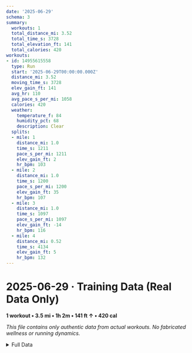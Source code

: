 ```yaml
---
date: '2025-06-29'
schema: 3
summary:
  workouts: 1
  total_distance_mi: 3.52
  total_time_s: 3728
  total_elevation_ft: 141
  total_calories: 420
workouts:
- id: 14955615558
  type: Run
  start: '2025-06-29T00:00:00.000Z'
  distance_mi: 3.52
  moving_time_s: 3728
  elev_gain_ft: 141
  avg_hr: 110
  avg_pace_s_per_mi: 1058
  calories: 420
  weather:
    temperature_f: 84
    humidity_pct: 68
    description: Clear
  splits:
  - mile: 1
    distance_mi: 1.0
    time_s: 1211
    pace_s_per_mi: 1211
    elev_gain_ft: 2
    hr_bpm: 103
  - mile: 2
    distance_mi: 1.0
    time_s: 1200
    pace_s_per_mi: 1200
    elev_gain_ft: 35
    hr_bpm: 107
  - mile: 3
    distance_mi: 1.0
    time_s: 1097
    pace_s_per_mi: 1097
    elev_gain_ft: -14
    hr_bpm: 116
  - mile: 4
    distance_mi: 0.52
    time_s: 4134
    elev_gain_ft: 5
    hr_bpm: 132
---
```

# 2025-06-29 · Training Data (Real Data Only)
**1 workout • 3.5 mi • 1h 2m • 141 ft ↑ • 420 cal**

*This file contains only authentic data from actual workouts. No fabricated wellness or running dynamics.*

<details>
<summary>Full Data</summary>

```json
{
  "date": "2025-06-29",
  "schema": 3,
  "summary": {
    "workouts": 1,
    "total_distance_mi": 3.52,
    "total_time_s": 3728,
    "total_elevation_ft": 141,
    "total_calories": 420
  },
  "workouts": [
    {
      "id": 14955615558,
      "type": "Run",
      "start": "2025-06-29T00:00:00.000Z",
      "distance_mi": 3.52,
      "moving_time_s": 3728,
      "elev_gain_ft": 141,
      "avg_hr": 110,
      "avg_pace_s_per_mi": 1058,
      "calories": 420,
      "weather": {
        "temperature_f": 84,
        "humidity_pct": 68,
        "description": "Clear"
      },
      "splits": [
        {
          "mile": 1,
          "distance_mi": 1.0,
          "time_s": 1211,
          "pace_s_per_mi": 1211,
          "elev_gain_ft": 2,
          "hr_bpm": 103
        },
        {
          "mile": 2,
          "distance_mi": 1.0,
          "time_s": 1200,
          "pace_s_per_mi": 1200,
          "elev_gain_ft": 35,
          "hr_bpm": 107
        },
        {
          "mile": 3,
          "distance_mi": 1.0,
          "time_s": 1097,
          "pace_s_per_mi": 1097,
          "elev_gain_ft": -14,
          "hr_bpm": 116
        },
        {
          "mile": 4,
          "distance_mi": 0.52,
          "time_s": 4134,
          "elev_gain_ft": 5,
          "hr_bpm": 132
        }
      ]
    }
  ]
}
```
</details>

